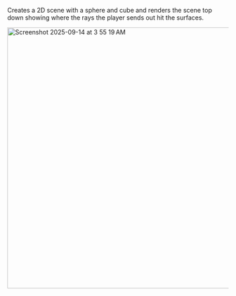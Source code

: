 Creates a 2D scene with a sphere and cube and renders the scene top down showing where the rays the player sends out hit the surfaces.

<img width="598" height="594" alt="Screenshot 2025-09-14 at 3 55 19 AM" src="https://github.com/user-attachments/assets/24684f0a-0d06-4792-b3ce-8ecd82cfb434" />
